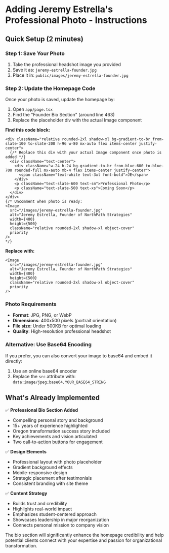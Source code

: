 # Adding Jeremy Estrella's Professional Photo - Instructions

## Quick Setup (2 minutes)

### Step 1: Save Your Photo
1. Take the professional headshot image you provided
2. Save it as: `jeremy-estrella-founder.jpg`
3. Place it in: `public/images/jeremy-estrella-founder.jpg`

### Step 2: Update the Homepage Code
Once your photo is saved, update the homepage by:

1. Open `app/page.tsx`
2. Find the "Founder Bio Section" (around line 463)
3. Replace the placeholder div with the actual Image component

**Find this code block:**
```tsx
<div className="relative rounded-2xl shadow-xl bg-gradient-to-br from-slate-100 to-slate-200 h-96 w-80 mx-auto flex items-center justify-center">
  {/* Replace this div with your actual Image component once photo is added */}
  <div className="text-center">
    <div className="w-24 h-24 bg-gradient-to-br from-blue-600 to-blue-700 rounded-full mx-auto mb-4 flex items-center justify-center">
      <span className="text-white text-3xl font-bold">JE</span>
    </div>
    <p className="text-slate-600 text-sm">Professional Photo</p>
    <p className="text-slate-500 text-xs">Coming Soon</p>
  </div>
</div>
{/* Uncomment when photo is ready:
<Image
  src="/images/jeremy-estrella-founder.jpg"
  alt="Jeremy Estrella, Founder of NorthPath Strategies"
  width={400}
  height={500}
  className="relative rounded-2xl shadow-xl object-cover"
  priority
/>
*/}
```

**Replace with:**
```tsx
<Image
  src="/images/jeremy-estrella-founder.jpg"
  alt="Jeremy Estrella, Founder of NorthPath Strategies"
  width={400}
  height={500}
  className="relative rounded-2xl shadow-xl object-cover"
  priority
/>
```

### Photo Requirements
- **Format**: JPG, PNG, or WebP
- **Dimensions**: 400x500 pixels (portrait orientation)
- **File size**: Under 500KB for optimal loading
- **Quality**: High-resolution professional headshot

### Alternative: Use Base64 Encoding
If you prefer, you can also convert your image to base64 and embed it directly:
1. Use an online base64 encoder
2. Replace the `src` attribute with: `data:image/jpeg;base64,YOUR_BASE64_STRING`

## What's Already Implemented

✅ **Professional Bio Section Added**
- Compelling personal story and background
- 15+ years of experience highlighted
- Oregon transformation success story included
- Key achievements and vision articulated
- Two call-to-action buttons for engagement

✅ **Design Elements**
- Professional layout with photo placeholder
- Gradient background effects
- Mobile-responsive design
- Strategic placement after testimonials
- Consistent branding with site theme

✅ **Content Strategy**
- Builds trust and credibility
- Highlights real-world impact
- Emphasizes student-centered approach
- Showcases leadership in major reorganization
- Connects personal mission to company vision

The bio section will significantly enhance the homepage credibility and help potential clients connect with your expertise and passion for organizational transformation.
